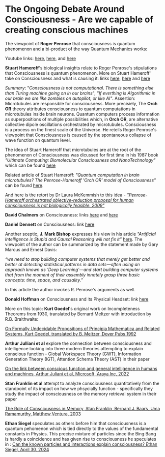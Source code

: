 # The Ongoing Debate Around Consciousness - Are we capable of creating conscious machines


The viewpoint of **Roger Penrose** that consciousness is quantum phenomenon and a bi-product of the way Quantum Mechanics works:

Youtube links: [here](https://qspace.fqxi.org/videos/297/roger-penrose-are-consciousness-quantum-linked-puzzle-x-keynote-talk), [here](https://youtu.be/TfouEFuB-co), and [here](https://youtu.be/xGbgDf4HCHU)

**Stuart Hameroff**'s biological insights relate to Roger Penrose's stipulations that Consciousness is quantum phenomenon. More on Stuart Hameroff' take on Consciousness and what is causing it: links [here](https://youtu.be/nJssLyvqG9o), [here](https://youtu.be/tkECK3RzEPM) and [here](https://youtu.be/Q6gpp70yvgo)

_Summary_: "_Consciousness is not computational. There is something else than Turing machine going on in our brains_", _"If everthing is Algorithmic in our brain we are like zombies on autopilot, or like AI"_. Assertion: Microtubules are responsible for consciousness. More precisiely, The **Orch OR** theory attributes consciousness to quantum computations in microtubules inside brain neurons. Quantum computers process information as superpositions of multiple possibilities which, in **Orch OR**, are alternative collective dipole oscillations orchestrated by microtubules. Consciousness is a process on the finest scale of the Universe. He retells Roger Penrose's viewpoint that Consciousness is caused by the spontaneous collapse of wave function on quantum level. 

The idea of Stuart Hameroff that microtubules are at the root of the phenomenon of Consciousness was dicussed for first time in his 1987 book _"Ultimate Computing: Biomolecular Consciousness and NanoTechnology"_ which can be found [here](https://github.com/dimitarpg13/aiconcepts/blob/master/literature/QuantumCognition/ULTIMATE_COMPUTING_Biomolecular_Consciousness_and_NanoTechnology_Hameroff_1987.pdf)

Related article of Stuart Hameroff: _"Quantum computation in brain microtubules? The Penrose-Hameroff 'Orch OR' model of Consciousness"_ can be found [here](https://github.com/dimitarpg13/aiconcepts/blob/master/literature/QuantumCognition/Quantum_computation_in_brain_microtubules_the_Orch-OR_model_of_Consciousness_hameroff-1998.pdf). 

And here is the retort by Dr Laura McKemmish to this idea - [_"Penrose-Hameroff orchestrated objective-reduction proposal for human consciousness
is not biologically feasible, 2009"_](https://github.com/dimitarpg13/aiconcepts/blob/master/literature/QuantumCognition/Penrose-Hameroff_orchestrated_objective-reduction_proposal_for_human_consciousness_is_not_biologically_feasible_Laura_McKemmish.pdf)

**David Chalmers** on Consciousness: links [here](https://youtu.be/uhRhtFFhNzQ) and [here](https://youtu.be/LW59lMvxmY4)

**Daniel Dennett** on Consciousness: link [here](https://youtu.be/eSaEjLZIDqc)

Another sceptic, **J. Mark Bishop** expresses his view in his article _"Artificial Intelligence is Stupid and Causal Reasoning will not fix it"_ [here](https://www.frontiersin.org/articles/10.3389/fpsyg.2020.513474/full). 
The viewpoint of the author can be summarized by the statement made by Gary Marcus and Ernest Davis:

_“we need to stop building computer systems that merely get better and better at detecting statistical patterns in data sets—often using an approach known as ‘Deep Learning’—and start building computer systems that from the moment of their assembly innately grasp three basic concepts: time, space, and causality.”_

In this article the author invokes R. Penrose's arguments as well.

**Donald Hoffman** on Consciousness and its Physical Headset: link [here](https://youtu.be/0hu6BEXoPqQ)

More on this topic: **Kurt Goedel**'s original work on Incompleteness Theorems from 1930, translated by Bernard Meltzer
 with introduction by R.B. Braithwaite:

[On Formally Undecidable Propositions of Principia Mathematica and Related Systems, Kurt Goedel, translated by B. Meltzer, Dover Pubs 1992](https://github.com/dimitarpg13/aiconcepts/blob/master/literature/LogicSystems/Kurt_G%C3%B6del_On_Formally_Undecidable_Propositions_of_Principia_Mathematica_and_Related_Systems_1992.pdf)

**Arthur Julliani et al** explore the connection between consciousness and intelligence looking into three modern theories attempting to explain conscious function - Global Workspace Theory (GWT), Information Generation Theory (IGT), Attention Schema Theory (AST) in their paper

[On the link between conscious function and general intelligence in humans and machines, Arthur Juliani et al, Microsoft, Araya Inc, 2022](https://github.com/dimitarpg13/aiconcepts/blob/master/literature/On_the_link_between_conscious_function_and_general_intelligence_in_humans_and_machines_Juliani_2022.pdf)

**Stan Franklin et al** attempt to analyze consciousness quantitatively from the standpoint of its impact on how we phsycially function - specifically they study the impact of consciousness on the memory retrieval system in their paper

[The Role of Consciousness in Memory, Stan Franklin, Bernard J. Baars, Uma Ramamurthy, Matthew Ventura, 2003](https://github.com/dimitarpg13/aiconcepts/blob/master/literature/The_Role_of_Consciousness_in_Memory_Franklin_2003.pdf)

**Ethan Siegel** speculates as others before him that consciousness is a quantum pehomenon which is tied directly to the values of the fundamental constants in Physics. This precise mixture of particles since the Bing Bang is hardly a coincidence and has given rise to consciousness he speculates in :
[Can the known particles and interactions explain consciousness? Ethan Siegel, April 30, 2024](https://bigthink.com/starts-with-a-bang/consciousness-arise-particles/)
